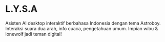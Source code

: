 # L.Y.S.A
 Asisten AI desktop interaktif berbahasa Indonesia dengan tema Astroboy. Interaksi suara dua arah, info cuaca, pengetahuan umum. Impian wibu &amp; lonewolf jadi teman digital! 
